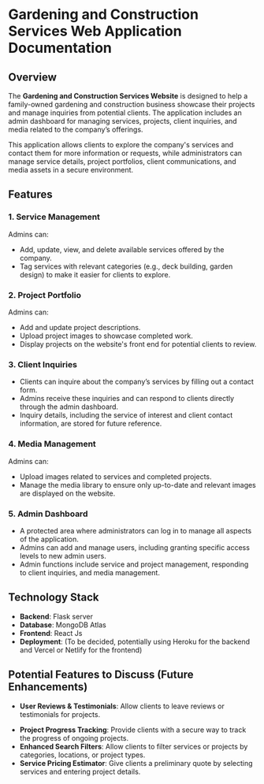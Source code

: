 # Gardening and Construction Services Web Application Documentation

## Overview

The **Gardening and Construction Services Website** is designed to help a family-owned gardening and construction business showcase their projects and manage inquiries from potential clients. The application includes an admin dashboard for managing services, projects, client inquiries, and media related to the company’s offerings.

This application allows clients to explore the company's services and contact them for more information or requests, while administrators can manage service details, project portfolios, client communications, and media assets in a secure environment.

## Features

### 1. **Service Management**

Admins can:

- Add, update, view, and delete available services offered by the company.
- Tag services with relevant categories (e.g., deck building, garden design) to make it easier for clients to explore.

### 2. **Project Portfolio**

Admins can:

- Add and update project descriptions.
- Upload project images to showcase completed work.
- Display projects on the website's front end for potential clients to review.

### 3. **Client Inquiries**

- Clients can inquire about the company’s services by filling out a contact form.
- Admins receive these inquiries and can respond to clients directly through the admin dashboard.
- Inquiry details, including the service of interest and client contact information, are stored for future reference.

### 4. **Media Management**

Admins can:

- Upload images related to services and completed projects.
- Manage the media library to ensure only up-to-date and relevant images are displayed on the website.

### 5. **Admin Dashboard**

- A protected area where administrators can log in to manage all aspects of the application.
- Admins can add and manage users, including granting specific access levels to new admin users.
- Admin functions include service and project management, responding to client inquiries, and media management.

## Technology Stack

- **Backend**: Flask server
- **Database**: MongoDB Atlas
- **Frontend**: React Js
- **Deployment**: (To be decided, potentially using Heroku for the backend and Vercel or Netlify for the frontend)

## Potential Features to Discuss (Future Enhancements)

- **User Reviews & Testimonials**: Allow clients to leave reviews or testimonials for projects.
<!-- - **Booking System**: Enable clients to schedule consultations directly through the website. -->
- **Project Progress Tracking**: Provide clients with a secure way to track the progress of ongoing projects.
- **Enhanced Search Filters**: Allow clients to filter services or projects by categories, locations, or project types.
- **Service Pricing Estimator**: Give clients a preliminary quote by selecting services and entering project details.

<!-- # Gardening and Construction Services Website

A professional web application for a gardening and construction business that offers various services such as deck building and garden design. This application includes an admin dashboard for managing services, projects, client inquiries, and media.

## Project Overview

This project is designed to help a family-owned gardening and construction business manage their services and portfolio while allowing potential clients to inquire about services. The application includes an admin interface where services and projects can be managed.

### Features

- **Service Management**: Admins can add, update, view, and delete services.
- **Project Portfolio**: Admins can manage projects and showcase them on the frontend.
- **Client Inquiries**: Clients can contact the business through a form, and inquiries are stored for the admin to respond.
- **Media Management**: Admins can upload and manage images related to services and projects.
- **Admin Dashboard**: A protected dashboard for admin users to manage the entire application.

### Technology Stack

- **Backend**: Flask (Python)
- **Database**: MongoDB Atlas
- **Frontend**: (To be decided)
- **Deployment**: (To be decided, but likely Heroku for the backend and Vercel or Netlify for the frontend) -->
